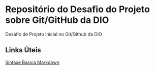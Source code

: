 # Repositório do Desafio do Projeto sobre Git/GitHub da DIO
Desafio de Projeto Inicial no Git/Github da DIO

## Links Úteis
[Sintaxe Basica Markdown](https://www.markdownguide.org/basic-syntax/)
